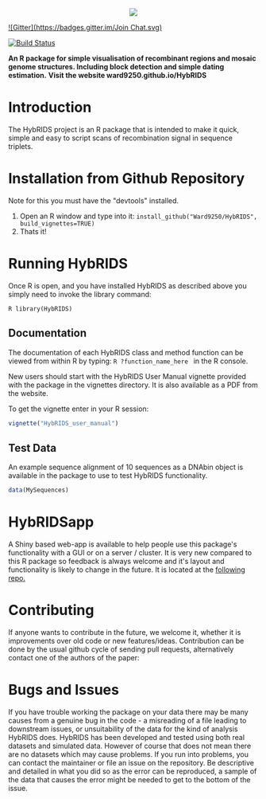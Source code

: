 <div style="text-align:center"><img src ="http://ward9250.github.io/HybRIDS/img/HybRIDSlogo.png" /></div>

[![Gitter](https://badges.gitter.im/Join Chat.svg)](https://gitter.im/Ward9250/HybRIDS?utm_source=badge&utm_medium=badge&utm_campaign=pr-badge&utm_content=badge)

[![Build Status](https://travis-ci.org/Ward9250/HybRIDS.svg?branch=master)](https://travis-ci.org/Ward9250/HybRIDS)

**An R package for simple visualisation of recombinant regions and mosaic genome structures. Including block detection and simple dating estimation.**
**Visit the website ward9250.github.io/HybRIDS**

# Introduction

The HybRIDS project is an R package that is intended to make it quick, simple and easy to script scans of recombination signal in sequence triplets. 

# Installation from Github Repository

Note for this you must have the "devtools" installed.

1. Open an R window and type into it: `install_github("Ward9250/HybRIDS", build_vignettes=TRUE)`
2. Thats it!

# Running HybRIDS

Once R is open, and you have installed HybRIDS as described above you simply need to invoke the library command:

```R library(HybRIDS) ```

## Documentation

The documentation of each HybRIDS class and method function can be viewed from within R by typing:
```R ?function_name_here ``` in the R console.

New users should start with the HybRIDS User Manual vignette provided with the package in the vignettes directory.
It is also available as a PDF from the website.

To get the vignette enter in your R session:
```R
vignette("HybRIDS_user_manual")
```

## Test Data

An example sequence alignment of 10 sequences as a DNAbin object is available in the package to use to test HybRIDS functionality. 
```R
data(MySequences)
```

# HybRIDSapp

A Shiny based web-app is available to help people use this package's functionality with a GUI or on a server / cluster.
It is very new compared to this R package so feedback is always welcome and it's layout and functionality is likely to change in the future. It is located at the [following repo.](https://github.com/Ward9250/HybRIDSapp)


# Contributing

If anyone wants to contribute in the future, we welcome it, whether it is improvements over old code or new features/ideas.
Contribution can be done by the usual github cycle of sending pull requests, alternatively contact one of the authors of the paper: 

# Bugs and Issues

If you have trouble working the package on your data there may be many causes from a genuine bug in the code - a misreading of a file leading to downstream issues, or unsuitability of the data for the kind of analysis HybRIDS does.
HybRIDS has been developed and tested using both real datasets and simulated data. However of course that does not mean there are no datasets which may cause problems. If you run into problems, you can contact the maintainer or file an issue on the repository. 
Be descriptive and detailed in what you did so as the error can be reproduced, a sample of the data that causes the error might be needed to get to the bottom of the issue.
